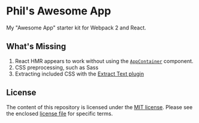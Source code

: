 # Phil's Awesome App

My "Awesome App" starter kit for Webpack 2 and React.

## What's Missing

1. React HMR appears to work without using the [`AppContainer`][3] component.
2. CSS preprocessing, such as Sass
3. Extracting included CSS with the [Extract Text plugin][4]

[3]: https://webpack.js.org/guides/hmr-react/#app-code
[4]: https://webpack.js.org/guides/code-splitting-css/#using-extracttextwebpackplugin

## License

The content of this repository is licensed under the [MIT license][1]. Please see the enclosed [license file][2] for specific terms.

[1]: https://opensource.org/licenses/MIT
[2]: https://github.com/philgs/phils-awesome-app/blob/master/LICENSE.md

